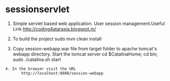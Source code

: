 
sessionservlet
==============

   1. Simple servlet based web application. User session management.Useful Link
          http://coding4ataraxia.blogspot.in/ 


   2. To build the project
           sudo mvn clean install
    
    
   3. Copy session-webapp.war file from target folder to apache tomcat's webapp directory. Start the tomcat server
           cd $CatalinaHome; cd bin; sudo ./catalina.sh start
    
    
    4. In the browser visit the URL
           http://localhost:8080/session-webapp
